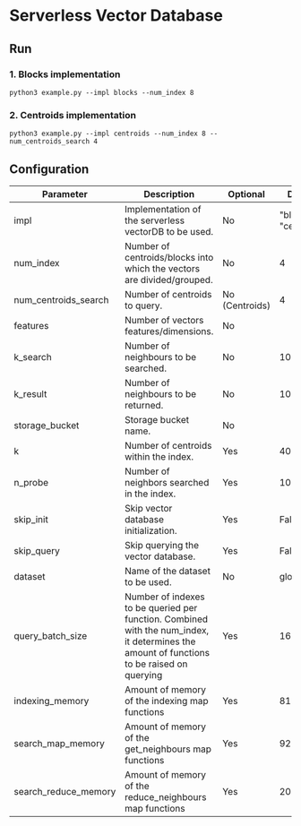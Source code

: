 # Serverless Vector Database

## Run

### 1. Blocks implementation

```
python3 example.py --impl blocks --num_index 8
```

### 2. Centroids implementation

```
python3 example.py --impl centroids --num_index 8 --num_centroids_search 4
```

## Configuration

| Parameter              | Description                              | Optional | Default |
| ---------------------- | ---------------------------------------- | -------- | ------- |
| impl                   | Implementation of the serverless vectorDB to be used. | No      | "blocks" or "centroids" |
| num_index              | Number of centroids/blocks into which the vectors are divided/grouped.  | No       |    4     |
| num_centroids_search   | Number of centroids to query.             | No (Centroids)      | 4 |
| features               | Number of vectors features/dimensions.    | No       |         |
| k_search               | Number of neighbours to be searched.      | No       |    10     |
| k_result               | Number of neighbours to be returned.      | No       |    10     |
| storage_bucket         | Storage bucket name.               | No      |  |
| k                      | Number of centroids within the index.     | Yes      | 4096 |
| n_probe                | Number of neighbors searched in the index. | Yes      | 1024 |
| skip_init              | Skip vector database initialization.      | Yes       |    False     |
| skip_query              | Skip querying the vector database.      | Yes       |    False     |
| dataset              | Name of the dataset to be used.      | No       |    glove     |
| query_batch_size              | Number of indexes to be queried per function. Combined with the num_index, it determines the amount of functions to be raised on querying      | Yes       |    16     |
| indexing_memory              | Amount of memory of the indexing map functions      | Yes       |    8192     |
| search_map_memory              | Amount of memory of the get_neighbours map functions      | Yes       |    9216     |
| search_reduce_memory              | Amount of memory of the reduce_neighbours map functions      | Yes       |    2048     |



